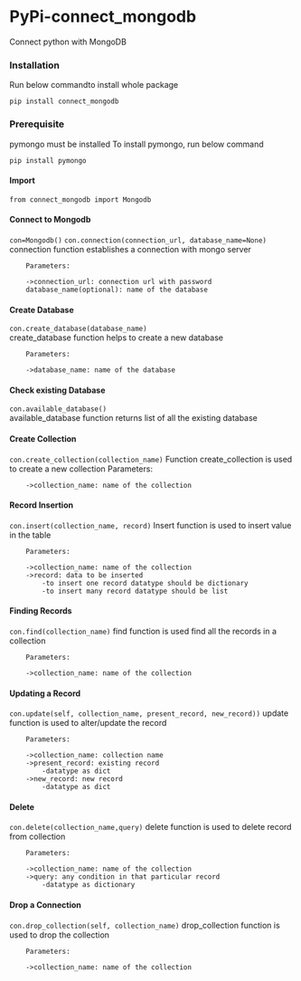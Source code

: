 # PyPi-connect_mongodb

Connect python with MongoDB


### Installation
Run below commandto install whole package

```pip install connect_mongodb```


### Prerequisite
pymongo must be installed
To install pymongo, run below command

```pip install pymongo```


#### Import
```from connect_mongodb import Mongodb```


#### Connect to Mongodb
```con=Mongodb()``` 
```con.connection(connection_url, database_name=None)```  
        connection function establishes a connection with mongo server

        Parameters:

        ->connection_url: connection url with password
        database_name(optional): name of the database
        
    
#### Create Database
```con.create_database(database_name)```   
        create_database function helps to create a new database

        Parameters:

        ->database_name: name of the database
        
        
#### Check existing Database
```con.available_database()```   
        available_database function returns list of all the existing database
        

#### Create Collection
```con.create_collection(collection_name)```
        Function create_collection is used to create a new collection
        Parameters:

        ->collection_name: name of the collection
     

#### Record Insertion
```con.insert(collection_name, record)```
        Insert function is used to insert value in the table

        Parameters:

        ->collection_name: name of the collection
        ->record: data to be inserted
            -to insert one record datatype should be dictionary
            -to insert many record datatype should be list
        

#### Finding Records
```con.find(collection_name)```
        find function is used find all the records in a collection

        Parameters:

        ->collection_name: name of the collection
        
        
#### Updating a Record
```con.update(self, collection_name, present_record, new_record))```
        update function is used to alter/update the record

        Parameters:

        ->collection_name: collection name
        ->present_record: existing record
            -datatype as dict
        ->new_record: new record
            -datatype as dict
        
    
#### Delete
```con.delete(collection_name,query)```
        delete function is used to delete record from collection

        Parameters:

        ->collection_name: name of the collection
        ->query: any condition in that particular record
            -datatype as dictionary
        

#### Drop a Connection
```con.drop_collection(self, collection_name)```
        drop_collection function is used to drop the collection

        Parameters:

        ->collection_name: name of the collection
        
        
